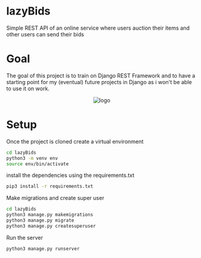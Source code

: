 # lazyBids
Simple REST API of an online service where users auction their items and other users can send their bids

# Goal
The goal of this project is to train on Django REST Framework and to have a starting point for my (eventual) future projects in Django as i won't be able to use it on work.

<p align="center">
  <img src="https://www.django-rest-framework.org/img/logo.png" alt="logo"/>
</p>


# Setup

Once the project is cloned create a virtual environment

```bash
cd lazyBids
python3 -m venv env
source env/bin/activate 
```

install the dependencies using the requirements.txt

```bash
pip3 install -r requirements.txt
```
Make migrations and create super user
```bash
cd lazyBids
python3 manage.py makemigrations
python3 manage.py migrate
python3 manage.py createsuperuser
```
Run the server

```bash
python3 manage.py runserver
```

